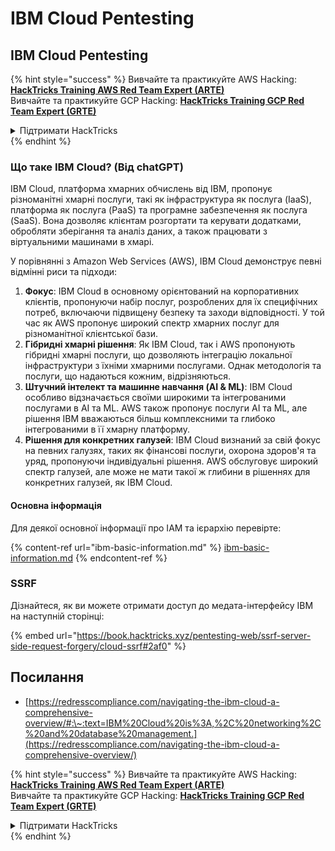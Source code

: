 # IBM Cloud Pentesting

## IBM Cloud Pentesting

{% hint style="success" %}
Вивчайте та практикуйте AWS Hacking:<img src="../../.gitbook/assets/image (1) (1) (1) (1).png" alt="" data-size="line">[**HackTricks Training AWS Red Team Expert (ARTE)**](https://training.hacktricks.xyz/courses/arte)<img src="../../.gitbook/assets/image (1) (1) (1) (1).png" alt="" data-size="line">\
Вивчайте та практикуйте GCP Hacking: <img src="../../.gitbook/assets/image (2) (1).png" alt="" data-size="line">[**HackTricks Training GCP Red Team Expert (GRTE)**<img src="../../.gitbook/assets/image (2) (1).png" alt="" data-size="line">](https://training.hacktricks.xyz/courses/grte)

<details>

<summary>Підтримати HackTricks</summary>

* Перевірте [**плани підписки**](https://github.com/sponsors/carlospolop)!
* **Приєднуйтесь до** 💬 [**групи Discord**](https://discord.gg/hRep4RUj7f) або [**групи Telegram**](https://t.me/peass) або **слідкуйте** за нами в **Twitter** 🐦 [**@hacktricks\_live**](https://twitter.com/hacktricks_live)**.**
* **Діліться хакерськими трюками, надсилаючи PR до** [**HackTricks**](https://github.com/carlospolop/hacktricks) та [**HackTricks Cloud**](https://github.com/carlospolop/hacktricks-cloud) репозиторіїв на GitHub.

</details>
{% endhint %}

### Що таке IBM Cloud? (Від chatGPT)

IBM Cloud, платформа хмарних обчислень від IBM, пропонує різноманітні хмарні послуги, такі як інфраструктура як послуга (IaaS), платформа як послуга (PaaS) та програмне забезпечення як послуга (SaaS). Вона дозволяє клієнтам розгортати та керувати додатками, обробляти зберігання та аналіз даних, а також працювати з віртуальними машинами в хмарі.

У порівнянні з Amazon Web Services (AWS), IBM Cloud демонструє певні відмінні риси та підходи:

1. **Фокус**: IBM Cloud в основному орієнтований на корпоративних клієнтів, пропонуючи набір послуг, розроблених для їх специфічних потреб, включаючи підвищену безпеку та заходи відповідності. У той час як AWS пропонує широкий спектр хмарних послуг для різноманітної клієнтської бази.
2. **Гібридні хмарні рішення**: Як IBM Cloud, так і AWS пропонують гібридні хмарні послуги, що дозволяють інтеграцію локальної інфраструктури з їхніми хмарними послугами. Однак методологія та послуги, що надаються кожним, відрізняються.
3. **Штучний інтелект та машинне навчання (AI & ML)**: IBM Cloud особливо відзначається своїми широкими та інтегрованими послугами в AI та ML. AWS також пропонує послуги AI та ML, але рішення IBM вважаються більш комплексними та глибоко інтегрованими в її хмарну платформу.
4. **Рішення для конкретних галузей**: IBM Cloud визнаний за свій фокус на певних галузях, таких як фінансові послуги, охорона здоров'я та уряд, пропонуючи індивідуальні рішення. AWS обслуговує широкий спектр галузей, але може не мати такої ж глибини в рішеннях для конкретних галузей, як IBM Cloud.

#### Основна інформація

Для деякої основної інформації про IAM та ієрархію перевірте:

{% content-ref url="ibm-basic-information.md" %}
[ibm-basic-information.md](ibm-basic-information.md)
{% endcontent-ref %}

### SSRF

Дізнайтеся, як ви можете отримати доступ до медата-інтерфейсу IBM на наступній сторінці:

{% embed url="https://book.hacktricks.xyz/pentesting-web/ssrf-server-side-request-forgery/cloud-ssrf#2af0" %}

## Посилання

* [https://redresscompliance.com/navigating-the-ibm-cloud-a-comprehensive-overview/#:\~:text=IBM%20Cloud%20is%3A,%2C%20networking%2C%20and%20database%20management.](https://redresscompliance.com/navigating-the-ibm-cloud-a-comprehensive-overview/)

{% hint style="success" %}
Вивчайте та практикуйте AWS Hacking:<img src="../../.gitbook/assets/image (1) (1) (1) (1).png" alt="" data-size="line">[**HackTricks Training AWS Red Team Expert (ARTE)**](https://training.hacktricks.xyz/courses/arte)<img src="../../.gitbook/assets/image (1) (1) (1) (1).png" alt="" data-size="line">\
Вивчайте та практикуйте GCP Hacking: <img src="../../.gitbook/assets/image (2) (1).png" alt="" data-size="line">[**HackTricks Training GCP Red Team Expert (GRTE)**<img src="../../.gitbook/assets/image (2) (1).png" alt="" data-size="line">](https://training.hacktricks.xyz/courses/grte)

<details>

<summary>Підтримати HackTricks</summary>

* Перевірте [**плани підписки**](https://github.com/sponsors/carlospolop)!
* **Приєднуйтесь до** 💬 [**групи Discord**](https://discord.gg/hRep4RUj7f) або [**групи Telegram**](https://t.me/peass) або **слідкуйте** за нами в **Twitter** 🐦 [**@hacktricks\_live**](https://twitter.com/hacktricks_live)**.**
* **Діліться хакерськими трюками, надсилаючи PR до** [**HackTricks**](https://github.com/carlospolop/hacktricks) та [**HackTricks Cloud**](https://github.com/carlospolop/hacktricks-cloud) репозиторіїв на GitHub.

</details>
{% endhint %}
